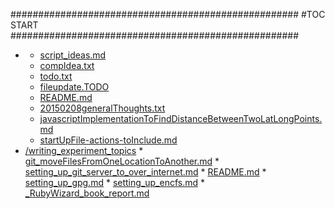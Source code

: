 







####################################################
#TOC START
####################################################
* [](.//README.md)
    * [script_ideas.md](./script_ideas.md)
    * [compIdea.txt](./compIdea.txt)
    * [todo.txt](./todo.txt)
    * [fileupdate.TODO](./fileupdate.TODO)
    * [README.md](./README.md)
    * [20150208generalThoughts.txt](./20150208generalThoughts.txt)
    * [javascriptImplementationToFindDistanceBetweenTwoLatLongPoints.md](./javascriptImplementationToFindDistanceBetweenTwoLatLongPoints.md)
    * [startUpFile-actions-toInclude.md](./startUpFile-actions-toInclude.md)
* [/writing_experiment_topics](.//writing_experiment_topics/README.md)
      * [git_moveFilesFromOneLocationToAnother.md](./writing_experiment_topics/git_moveFilesFromOneLocationToAnother.md)
      * [setting_up_git_server_to_over_internet.md](./writing_experiment_topics/setting_up_git_server_to_over_internet.md)
      * [README.md](./writing_experiment_topics/README.md)
      * [setting_up_gpg.md](./writing_experiment_topics/setting_up_gpg.md)
      * [setting_up_encfs.md](./writing_experiment_topics/setting_up_encfs.md)
      * [_RubyWizard_book_report.md](./writing_experiment_topics/_RubyWizard_book_report.md)
